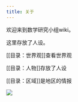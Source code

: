 ```yaml
---
title: 关于
---
```

欢迎来到数学研究小组wiki。

这里存放了人设。

[[目录：世界观]]查看世界观

[[目录：人物]]存放了人设

[[目录：区域]]是地区的情报

![](https://img.naturaleki.one/lock/forest.jfif)


